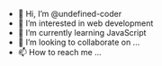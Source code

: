 - 👋 Hi, I’m @undefined-coder
- 👀 I’m interested in web development
- 🌱 I’m currently learning JavaScript
- 💞️ I’m looking to collaborate on ...
- 📫 How to reach me ...

<!---
undefined-coder/undefined-coder is a ✨ special ✨ repository because its `README.md` (this file) appears on your GitHub profile.
You can click the Preview link to take a look at your changes.
--->
